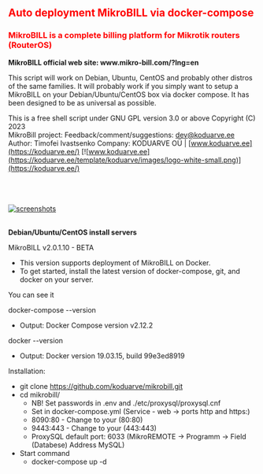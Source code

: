 <h2 style="color:#FF0000">Auto deployment MikroBILL via docker-compose</h2>

<h3 style="color:#FF0000">MikroBILL is a complete billing platform for Mikrotik routers (RouterOS)</h3>
<b>MikroBILL official web site: www.mikro-bill.com/?lng=en</b>

This script will work on Debian, Ubuntu, CentOS and probably other distros
of the same families. It will probably work if you simply want to setup a MikroBILL on
your Debian/Ubuntu/CentOS box via docker compose. It has been designed to be as universal as possible.

This is a free shell script under GNU GPL version 3.0 or above
Copyright (C) 2023<br />
MikroBill project: Feedback/comment/suggestions: dev@koduarve.ee<br />
Author: Timofei Ivastsenko Company: KODUARVE OÜ | [www.koduarve.ee](https://koduarve.ee/) [![www.koduarve.ee](https://koduarve.ee/template/koduarve/images/logo-white-small.png)](https://koduarve.ee/)<br /><br /><br /><br />

[![screenshots](https://koduarve.ee/mikrobill.png)](https://mikro-bill.com/foto/?lng=en)<br /><br />

<b>Debian/Ubuntu/CentOS install servers</b>

MikroBILL v2.0.1.10 - BETA

  * This version supports deployment of MikroBILL on Docker.
  * To get started, install the latest version of docker-compose, git, and docker on your server.

You can see it

docker-compose --version

  - Output: Docker Compose version v2.12.2

docker --version

  - Output: Docker version 19.03.15, build 99e3ed8919

Installation:

  * git clone https://github.com/koduarve/mikrobill.git
  * cd mikrobill/
    - NB! Set passwords in .env and ./etc/proxysql/proxysql.cnf
    - Set in docker-compose.yml (Service - web -> ports http and https:)
     - 8090:80 - Change to your (80:80)
     - 9443:443 - Change to your (443:443)
     - ProxySQL default port: 6033 (MikroREMOTE -> Programm -> Field (Databese) Address MySQL)
  * Start command
    - docker-compose up -d
  
